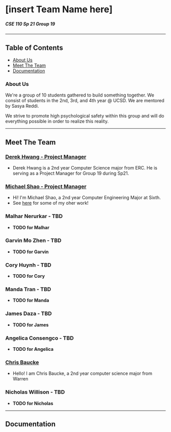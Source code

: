# [insert Team Name here]
##### CSE 110 Sp 21 Group 19

***
## Table of Contents
- [About Us](#about-us)
- [Meet The Team](#meet-the-team)
- [Documentation](#documentation)

### About Us
We're a group of 10 students gathered to build something together. We consist of students in the 2nd, 3rd, and 4th year @ UCSD. We are mentored by Sasya Reddi.

We strive to promote high psychological safety within this group and will do everything possible in order to realize this reality. 

<!--- Include Branding (Mascot/colors/etc.) when that's finalized --->

---

## Meet The Team
### [Derek Hwang - Project Manager](https://github.com/derek-hwang27)
- Derek Hwang is a 2nd year Computer Science major from ERC. He is serving as a Project Manager for Group 19 during Sp21.
<!--- May add more as more things come to mind--->

### [Michael Shao - Project Manager](https://github.com/michl1001)
- Hi! I'm Michael Shao, a 2nd year Computer Engineering Major at Sixth. 
- See [here](https://github.com/michl1001) for some of my oher work!
<!--- May add more as we figure out our brand stuff--->

### Malhar Nerurkar - TBD
- **TODO for Malhar**

### Garvin Mo Zhen - TBD
- **TODO for Garvin**
  
### Cory Huynh - TBD
- **TODO for Cory**
  
### Manda Tran - TBD
- **TODO for Manda**
  
### James Daza - TBD
- **TODO for James**
  
### Angelica Consengco - TBD
- **TODO for Angelica**
  
### [Chris Baucke](https://github.com/cbaucke)
- Hello! I am Chris Baucke, a 2nd year computer science major from Warren
  
### Nicholas Willison - TBD
- **TODO for Nicholas**

---

## Documentation
<!--- Will include navigation when documentation is written (might be in another directory...--->
